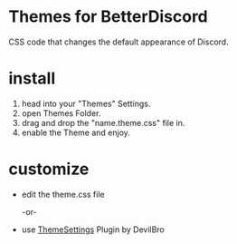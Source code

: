 # Themes for BetterDiscord

CSS code that changes the default appearance of Discord.


# install

1. head into your "Themes" Settings.
2. open Themes Folder.
3. drag and drop the "name.theme.css" file in.
4. enable the Theme and enjoy.

# customize
- edit the theme.css file

  -or-
 
- use [ThemeSettings](https://github.com/mwittrien/BetterDiscordAddons/tree/master/Plugins/ThemeSettings) Plugin by DevilBro
